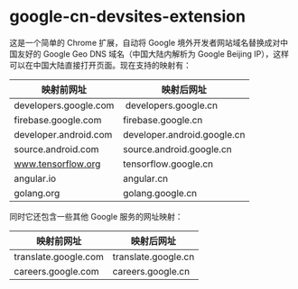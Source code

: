 # google-cn-devsites-extension

这是一个简单的 Chrome 扩展，自动将 Google 境外开发者网站域名替换成对中国友好的 Google Geo DNS 域名（中国大陆内解析为 Google Beijing IP），这样可以在中国大陆直接打开页面。现在支持的映射有：

| 映射前网址 | 映射后网址 |
| ------------- | ------------- |
| developers.google.com  | developers.google.cn |
| firebase.google.com  | firebase.google.cn |
| developer.android.com | developer.android.google.cn |
| source.android.com | source.android.google.cn |
| www.tensorflow.org | tensorflow.google.cn |
| angular.io | angular.cn |
| golang.org | golang.google.cn |

同时它还包含一些其他 Google 服务的网址映射：

| 映射前网址 | 映射后网址 |
| ------------- | ------------- |
| translate.google.com | translate.google.cn |
| careers.google.com | careers.google.cn |
